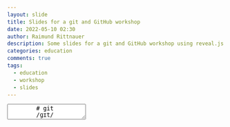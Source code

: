 ```yaml
---
layout: slide
title: Slides for a git and GitHub workshop
date: 2022-05-10 02:30
author: Raimund Rittnauer
description: Some slides for a git and GitHub workshop using reveal.js
categories: education
comments: true
tags:
  - education
  - workshop
  - slides
---
```


<section data-markdown>
    <textarea data-template>
        # git
        /ɡɪt/
        ---
        <img src="/assets/img/2022-05-11-git-github-workshop/git-logo.png" />
        ---
        ## What does Wikipedia say?
        - Git is a software for __tracking changes__ in any set of files, usually used for __coordinating work among programmers__ collaboratively developing source code during software development.
        - Its goals include speed, data integrity, and support for distributed, non-linear workflows (thousands of parallel branches running on different systems).
        ---
        ## Development of git
        - Git was originally authored by Linus Torvalds in 2005 for development of the Linux kernel, with other kernel developers contributing to its initial development.
        - Distributed version control system
        - [https://git-scm.com/](https://git-scm.com/)
        ---
        <img src="/assets/img/2022-05-11-git-github-workshop/torvalds.png">
        <br />
        Linus Torvalds
        ---
        ## Distributed Version Control System
        - is a form of version control in which the complete codebase, including its full history, is mirrored on every developer's computer.
        - Compared to centralized version control
           - automatic management branching and merging
           - speeds up most operations
           - ability to work offline
           - does not rely on a single location for backups
        ---
        ## git in a nutshell
        - Tracks code changes
        - Tracks who made changes
        - Enables coding collaboration
        ---
        ## But why git?
        - Developers can work together from anywhere in the world.
        - Developers can see the full history of the project.
        - Developers can revert to earlier versions of a project.
        ---
        <img src="/assets/img/2022-05-11-git-github-workshop/github-logo.png">
        ---
        ## GitHub
        - Offers the distributed version control and source code management (SCM) functionality of Git
        - Provider of Internet hosting for software development and version control using Git
        - [https://github.com/](https://github.com/)
        ---
        <img src="/assets/img/2022-05-11-git-github-workshop/gitlab-logo.png">
        ---
        ## GitLab
        - DevOps software that combines the ability to develop, secure, and operate software in a single application.
        - It was a source code management solution to collaborate within a team on software development that evolved to an integrated solution covering the software development life cycle, and then to the whole DevOps life cycle.
        - Free and open-source
        - [https://gitlab.com/](https://gitlab.com/)
        ---
        ## git != GitHub != GitLab
        ---
        ## git
        let's get started
        ---
        ## git vocabularies
        - Repository
        - Clone
        - Add
        - Status
        - Commit
        - Pull
        - Push
        - Branch
        - Merge
        ---
        <!-- .slide: data-background-image="/assets/img/2022-05-11-git-github-workshop/mangotime1.jpg" -->
        ## ~~Mango~~Demotime
        ---
        ## git vocabularies
        - __Repository__
        - Clone
        - Add
        - Status
        - Commit
        - Pull
        - Push
        - Branch
        - Merge
        ---
        ## Repository
        - Rough explanation: contains all your data (source code files) and their versions (history)
        - Remote repository -> on the server
        - Local repository -> on the client
        ---
        ## git vocabularies
        - Repository
        - __Clone__
        - Add
        - Status
        - Commit
        - Pull
        - Push
        - Branch
        - Merge
        ---
        ## git clone
        - Clones (creates a copy) a repository from the server to the client (laptop, desktop computer, smartphone, …)
        ```bash
        git clone https://github.com/raaaimund/hello-world.git 
        ```
        ---
        ## git vocabularies
        - Repository
        - Clone
        - __Add__
        - Status
        - Commit
        - Pull
        - Push
        - Branch
        - Merge
        ---
        ## git add
        - Makes (changed/added/removed) files ready to commit

        Add all files of the current directory
        ```bash
        git add .
        ```

        Add a specific file
        ```
        git add Main.java
        ```
        ---
        ## git vocabularies
        - Repository
        - Clone
        - Add
        - __Status__
        - Commit
        - Pull
        - Push
        - Branch
        - Merge
        ---
        ## git status
        - If you are not sure what’s the current status -> check the status
        ```bash
        git status
        ```
        <img src="/assets/img/2022-05-11-git-github-workshop/git-status.png">
        ---
        ## git vocabularies
        - Repository
        - Clone
        - Add
        - Status
        - __Commit__
        - Pull
        - Push
        - Branch
        - Merge
        ---
        ## git commit
        - Makes (changed/added/removed) files ready on the local repository to push to the remote repository.
        - Adds a message to those files for explaining collaborators (your colleagues) what was changed/implemented/fixed
        ```bash
        git commit –m “short and precise commit message”
        ```
        ---
        ## git commit
        - Commit early, commit often, push often
        - Keep your commit messages small and precise
        - Keep your commits small
        - Smaller commits result in less code to review!
        ---
        ## git vocabularies
        - Repository
        - Clone
        - Add
        - Status
        - Commit
        - __Pull__
        - Push
        - Branch
        - Merge
        ---
        ## git pull
        - Pulls (synchronizes) all changes of the current branch from the remote repository to the local repository
        ```bash
        git pull
        ```
        ---
        ## git vocabularies
        - Repository
        - Clone
        - Add
        - Status
        - Commit
        - Pull
        - __Push__
        - Branch
        - Merge
        ---
        ## git push
        - Pushes (synchronizes) all changes of the current branch from the local  repository to the remote repository
        ```bash
        git push
        ```
        ---
        ## git vocabularies
        - Repository
        - Clone
        - Add
        - Status
        - Commit
        - Pull
        - Push
        - __Branch__
        - __Merge__
        ---
        ## Branching and Merging
        <img src="/assets/img/2022-05-11-git-github-workshop/branches1.png">
        ---
        <!-- .slide: data-background-image="/assets/img/2022-05-11-git-github-workshop/delhi-metro.svg" -->
        ---
        ## git branch
        - List all local branches
        ```bash
        git branch
        ```
        - List all remote branches
        ```bash
        git branch -r
        ```
        - List all branches
        ```bash
        git branch -a
        ```
        ---
        ## git checkout
        - Create a new branch
        ```bash
        git checkout -b "branch name"
        ```
        - Switch to a branch / switch between branches
        ```bash
        git checkout "branch name"
        ```
        ---
        ## git merge
        - Merge one branch into the current branch
        - Switch to the branch into which you want to merge
        ```bash
        git checkout "to-branch"
        ```
        - Merge the branch into the current branch
        ```bash
        git merge "from-branch"
        ```
        ---
        ## git log
        - Shows the branches and their commits
        ```bash
        git log
        ```
        - Show log in graph view
        ```bash
        git log --graph
        ```
        ---
        ## Branching and Merging
        <img src="/assets/img/2022-05-11-git-github-workshop/branches1.png">
        ---
        ## Branching and Merging
        - Create a branch for each feature you want do develop
        - Implement the feature together with your colleagues/collaborators
        - Merge the feature to the main/master branch when finished implementing
        - Often there is also a dev/development branch
        ---
        ## Branching and Merging
        - Never ever (4 real) push directly to the main/master branch.
        - The main/master branch should be a stable version of your software at ALL time after checkout/cloning.
        - Use branches for implementing features.
        ---
        ## You do not want to be a sneaky fox!
        <img class="stretch" src="/assets/img/2022-05-11-git-github-workshop/sneaky-fox.jpg">
        ---
        ## Pull Request / Merge Request
        - Merging on GitHub
        - After your implementation on a branch is finalized -> open a PR (Pull Request)
        - After PR was reviewed, merge the changes to the main/master branch
        ---
        ## GitHub Pages
        Websites for you and your projects
        ---
        ## GitHub Pages
        - Hosted directly from your GitHub repository.
        - Just edit, push, and your changes are live.
        - [https://pages.github.com/en](https://pages.github.com/)
        ---
        ## You just have to
        - Head over to GitHub and create a new public repository named __username.github.io__, where username is your username (or organization name) on GitHub.
        - If the first part of the repository doesn’t exactly match your username, it won’t work, so make sure to get it right.
        ---
        <img class="stretch" src="/assets/img/2022-05-11-git-github-workshop/create-githubpages-project.png">
        ---
        <!-- .slide: data-background-image="/assets/img/2022-05-11-git-github-workshop/mangotime2.jpg" -->
        ## ~~Mango~~Demotime
        ---
        ## Spck Code Editor
        Use HTML, CSS, JavaScript, and git on your Android phone
        ---
        ## Spck Code Editor
        - [https://play.google.com/store/apps/details?id=io.spck](https://play.google.com/store/apps/details?id=io.spck)
        - [https://spck.io/](https://spck.io/)
        ---
        <!-- .slide: data-background-image="/assets/img/2022-05-11-git-github-workshop/mangotime3.jpg" -->
        ## ~~Mango~~Demotime
        ---
        ## Other IDEs
        - You can also use other IDEs
           - Visual Studio Code
           - WebStorm
           - Atom
           - …
        ---
        ## Now it’s your turn
        - Go to [https://github.com/](https://github.com/)
        - Create an account
        - Create a public repository for GitHub pages (username.github.io)
        - Continue solo or team up with others (maximum 3 people per team)
           - Invite your team members as collaborators (Settings -> Collaborators)
        - Create a website about you/your hobby/a project/a movie/a blog/a diary/…
        - Check it out on [https://username.github.io/](https://username.github.io/)
        - Here is my website -> [https://raaaimund.github.io/](https://raaaimund.github.io/)
        ---
        ## CI/CD
        Continuous Integration / Continous Delivery / Continuous Deployment
        ---
        ## CI/CD
        - CI/CD is a method to frequently deliver apps to customers by introducing automation into the stages of app development.
        - The main concepts attributed to CI/CD are continuous integration, continuous delivery, and continuous deployment.
        - CI/CD is a solution to the problems integrating new code can cause for development and operations teams.
        ---
        ## CI
        - Successful CI means new code changes to an app are regularly built, tested, and merged to a shared repository.
        - It’s a solution to the problem of having too many branches of an app in development at once that might conflict with each other.
        ---
        ## CD
        - Continuous delivery usually means a developer’s changes to an application are automatically bug tested and uploaded to a repository (like GitHub or a container registry), where they can then be deployed to a live production environment by the operations team.
        - The purpose of continuous delivery is to ensure that it takes minimal effort to deploy new code.
        ---
        ## CD
        - Continuous deployment (the other possible "CD") can refer to automatically releasing a developer’s changes from the repository to production, where it is usable by customers.
        - It addresses the problem of overloading operations teams with manual processes that slow down app delivery. It builds on the benefits of continuous delivery by automating the next stage in the pipeline.
        ---
        ## CI/CD
        <img src="/assets/img/2022-05-11-git-github-workshop/ci-cd.jpg">
        ---
        ## GitHub Workflows
        - A workflow is a configurable automated process that will run one or more jobs.
        - Workflows are defined by a YAML file checked in to your repository and will run when triggered by an event in your repository, or they can be triggered manually, or at a defined schedule.
        ---
        <!-- .slide: data-background-image="/assets/img/2022-05-11-git-github-workshop/mangotime4.jpg" -->
        ## Avoid the ~~Mango~~Banana-Principle
        ---
        <!-- .slide: data-background-image="/assets/img/2022-05-11-git-github-workshop/mangotime5.jpg" -->
        ## ~~Mango~~Demotime
        ---
        ## Short git recap
        - Repository
        - Clone
        - Add
        - Status
        - Commit
        - Pull
        - Push
        - Branch
        - Merge
        ---
        ## Credits
        - Images of branching and merging from https://digitalvarys.com/git-branch-and-its-operations/
        - Image of Delhi metro rail map from Government of India
        - CI/CD from [redhat.com](https://redhat.com)
        - [https://www.w3schools.com/git/default.asp?remote=github](https://www.w3schools.com/git/default.asp?remote=github)
    </textarea>
</section>
